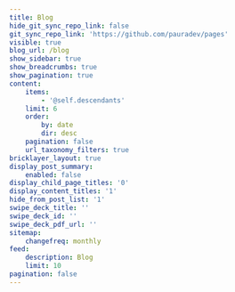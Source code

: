 ```yaml
---
title: Blog
hide_git_sync_repo_link: false
git_sync_repo_link: 'https://github.com/pauradev/pages'
visible: true
blog_url: /blog
show_sidebar: true
show_breadcrumbs: true
show_pagination: true
content:
    items:
        - '@self.descendants'
    limit: 6
    order:
        by: date
        dir: desc
    pagination: false
    url_taxonomy_filters: true
bricklayer_layout: true
display_post_summary:
    enabled: false
display_child_page_titles: '0'
display_content_titles: '1'
hide_from_post_list: '1'
swipe_deck_title: ''
swipe_deck_id: ''
swipe_deck_pdf_url: ''
sitemap:
    changefreq: monthly
feed:
    description: Blog
    limit: 10
pagination: false
---
```


